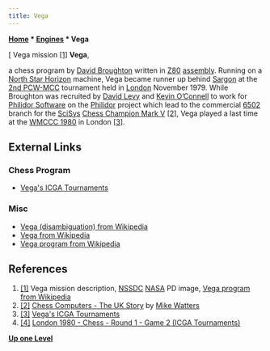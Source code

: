 ```yaml
---
title: Vega
---
```

**[Home](Home "Home") \* [Engines](Engines "Engines") \* Vega**



[ Vega mission <a id="cite-note-1" href="#cite-ref-1">[1]</a>
**Vega**,  

a chess program by [David Broughton](David_Broughton "David Broughton") written in [Z80](Z80 "Z80") [assembly](Assembly "Assembly"). Running on a [North Star Horizon](https://en.wikipedia.org/wiki/NorthStar_Horizon) machine, Vega became runner up behind [Sargon](Sargon "Sargon") at the [2nd PCW-MCC](PCW-MCC_1979 "PCW-MCC 1979") tournament held in [London](https://en.wikipedia.org/wiki/London) November 1979. While Broughton was recruited by [David Levy](David_Levy "David Levy") and [Kevin O’Connell](Kevin_O%E2%80%99Connell "Kevin O’Connell") to work for [Philidor Software](Philidor_Software "Philidor Software") on the [Philidor](Philidor "Philidor") project which lead to the commercial [6502](6502 "6502") branch for the [SciSys](Saitek "Saitek") [Chess Champion Mark V](Chess_Champion_Mark_V "Chess Champion Mark V") <a id="cite-note-2" href="#cite-ref-2">[2]</a>, Vega played a last time at the [WMCCC 1980](WMCCC_1980 "WMCCC 1980") in London <a id="cite-note-3" href="#cite-ref-3">[3]</a>. 



## External Links


### Chess Program


* [Vega's ICGA Tournaments](https://www.game-ai-forum.org/icga-tournaments/program.php?id=463)


### Misc


* [Vega (disambiguation) from Wikipedia](https://en.wikipedia.org/wiki/Vega_%28disambiguation%29)
* [Vega from Wikipedia](https://en.wikipedia.org/wiki/Vega)
* [Vega program from Wikipedia](https://en.wikipedia.org/wiki/Vega_program)


## References


 1. <a id="cite-ref-1" href="#cite-note-1">[1]</a> Vega mission description, [NSSDC](https://en.wikipedia.org/wiki/National_Space_Science_Data_Center) [NASA](https://en.wikipedia.org/wiki/NASA) PD image, [Vega program from Wikipedia](https://en.wikipedia.org/wiki/Vega_program) 
2. <a id="cite-ref-2" href="#cite-note-2">[2]</a> [Chess Computers - The UK Story](http://www.chesscomputeruk.com/html/chess_computers_-_the_uk_story.html) by [Mike Watters](Mike_Watters "Mike Watters")
3. <a id="cite-ref-3" href="#cite-note-3">[3]</a> [Vega's ICGA Tournaments](https://www.game-ai-forum.org/icga-tournaments/program.php?id=463)
4. <a id="cite-ref-4" href="#cite-note-4">[4]</a> [London 1980 - Chess - Round 1 - Game 2 (ICGA Tournaments)](https://www.game-ai-forum.org/icga-tournaments/round.php?tournament=13&round=1&id=2)

**[Up one Level](Engines "Engines")**







 
